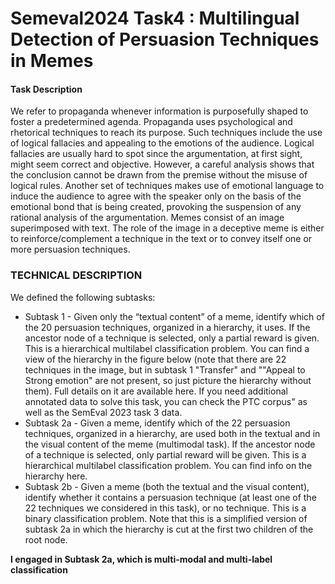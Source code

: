# Semeval2024 Task4 :  Multilingual Detection of Persuasion Techniques in Memes 

#### Task Description
We refer to propaganda whenever information is purposefully shaped to foster a predetermined agenda. Propaganda uses psychological and rhetorical techniques to reach its purpose. Such techniques include the use of logical fallacies and appealing to the emotions of the audience. Logical fallacies are usually hard to spot since the argumentation, at first sight, might seem correct and objective. However, a careful analysis shows that the conclusion cannot be drawn from the premise without the misuse of logical rules. Another set of techniques makes use of emotional language to induce the audience to agree with the speaker only on the basis of the emotional bond that is being created, provoking the suspension of any rational analysis of the argumentation.
Memes consist of an image superimposed with text. The role of the image in a deceptive meme is either to reinforce/complement a technique in the text or to convey itself one or more persuasion techniques.
### TECHNICAL DESCRIPTION
We defined the following subtasks:
* Subtask 1 - Given only the “textual content” of a meme, identify which of the 20 persuasion techniques, organized in a hierarchy, it uses. If the ancestor node of a technique is selected, only a partial reward is given. This is a hierarchical multilabel classification problem. You can find a view of the hierarchy in the figure below (note that there are 22 techniques in the image, but in subtask 1 "Transfer" and ""Appeal to Strong emotion" are not present, so just picture the hierarchy without them). Full details on it are available here. If you need additional annotated data to solve this task, you can check the PTC corpus" as well as the SemEval 2023 task 3 data.
* Subtask 2a - Given a meme, identify which of the 22 persuasion techniques, organized in a hierarchy, are used both in the textual and in the visual content of the meme (multimodal task). If the ancestor node of a technique is selected, only partial reward will be given. This is a hierarchical multilabel classification problem. You can find info on the hierarchy here.
* Subtask 2b - Given a meme (both the textual and the visual content), identify whether it contains a persuasion technique (at least one of the 22 techniques we considered in this task), or no technique. This is a binary classification problem. Note that this is a simplified version of subtask 2a in which the hierarchy is cut at the first two children of the root node.

__I engaged in Subtask 2a, which is multi-modal and multi-label classification__
